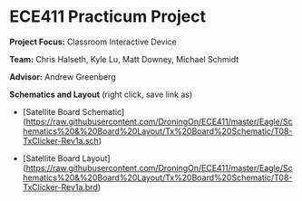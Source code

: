 ECE411 Practicum Project
========================

**Project Focus:** Classroom Interactive Device

**Team:** Chris Halseth, Kyle Lu, Matt Downey, Michael Schmidt

**Advisor:** Andrew Greenberg

**Schematics and Layout**
(right click, save link as)

* [Satellite Board Schematic] (https://raw.githubusercontent.com/DroningOn/ECE411/master/Eagle/Schematics%20&%20Board%20Layout/Tx%20Board%20Schematic/T08-TxClicker-Rev1a.sch)

* [Satellite Board Layout] (https://raw.githubusercontent.com/DroningOn/ECE411/master/Eagle/Schematics%20&%20Board%20Layout/Tx%20Board%20Schematic/T08-TxClicker-Rev1a.brd)
